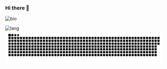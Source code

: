 ### Hi there 👋

<!--
**lizchng/lizchng** is a ✨ _special_ ✨ repository because its `README.md` (this file) appears on your GitHub profile.

Here are some ideas to get you started:

- 🔭 I’m currently working on ...
- 🌱 I’m currently learning ...
- 👯 I’m looking to collaborate on ...
- 🤔 I’m looking for help with ...
- 💬 Ask me about ...
- 📫 How to reach me: ...
- 😄 Pronouns: ...
- ⚡ Fun fact: ...
-->
<!-- <div align="left"> <img src="https://visitor-badge.glitch.me/badge?page_id=lizchng" /> </div> -->


![bio](https://github-readme-stats.vercel.app/api?username=lizchng&show_icons=true)

![lang](https://github-readme-stats.vercel.app/api/top-langs/?username=lizchng&layout=compact)
![](https://raw.githubusercontent.com/lizchng/lizchng/main/assets/github-contribution-grid-snake.svg)
<!-- <div align="left"> <img src="https://github-profile-trophy.vercel.app/?username=lizchng" /> </div> -->
<!-- <div align="left"> <img src="https://activity-graph.herokuapp.com/graph?username=lizchng&theme=xcode" /> </div> -->
